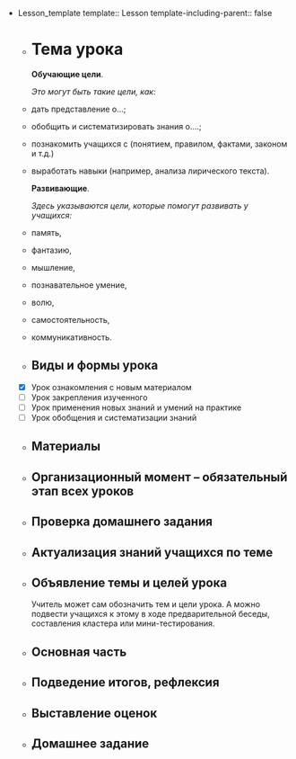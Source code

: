- Lesson_template
  template:: Lesson
  template-including-parent:: false
	- # Тема урока
	  
	  **Обучающие цели**.
	  
	  *Это могут быть такие цели, как:*
	- дать представление о…;
	- обобщить и систематизировать знания о….;
	- познакомить учащихся с (понятием, правилом, фактами, законом и т.д.)
	- выработать навыки (например, анализа лирического текста).
	  
	  **Развивающие**.
	  
	  *Здесь указываются цели, которые помогут развивать у учащихся:*
	- память,
	- фантазию,
	- мышление,
	- познавательное умение,
	- волю,
	- самостоятельность,
	- коммуникативность.
	- ## Виды и формы урока
	- [x] Урок ознакомления с новым материалом
	- [ ] Урок закрепления изученного
	- [ ] Урок применения новых знаний и умений на практике
	- [ ] Урок обобщения и систематизации знаний
	- ## Материалы
	- ## Организационный момент – обязательный этап всех уроков
	- ## Проверка домашнего задания
	- ## Актуализация знаний учащихся по теме
	- ## Объявление темы и целей урока
	  
	   Учитель может сам обозначить тем и цели урока. А можно подвести учащихся к этому в ходе предварительной беседы, составления кластера или мини-тестирования.
	- ## Основная часть
	- ## Подведение итогов, рефлексия
	- ## Выставление оценок
	- ## Домашнее задание